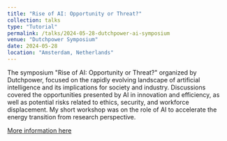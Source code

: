 ```yaml
---
title: "Rise of AI: Opportunity or Threat?"
collection: talks
type: "Tutorial"
permalink: /talks/2024-05-28-dutchpower-ai-symposium
venue: "Dutchpower Symposium"
date: 2024-05-28
location: "Amsterdam, Netherlands"
---
```

The symposium "Rise of AI: Opportunity or Threat?" organized by Dutchpower, focused on the rapidly evolving landscape of artificial intelligence and its implications for society and industry. Discussions covered the opportunities presented by AI in innovation and efficiency, as well as potential risks related to ethics, security, and workforce displacement. My short workshop was on the role of AI to accelerate the energy transition from research perspective.

[More information here](https://www.dutchpower.net/eventagenda/opkomst-ai-kans-of-bedreiging)
